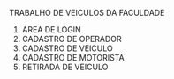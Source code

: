 TRABALHO DE VEICULOS DA FACULDADE


1. AREA DE LOGIN
2. CADASTRO DE OPERADOR
3. CADASTRO DE VEICULO
4. CADASTRO DE MOTORISTA
5. RETIRADA DE VEICULO
